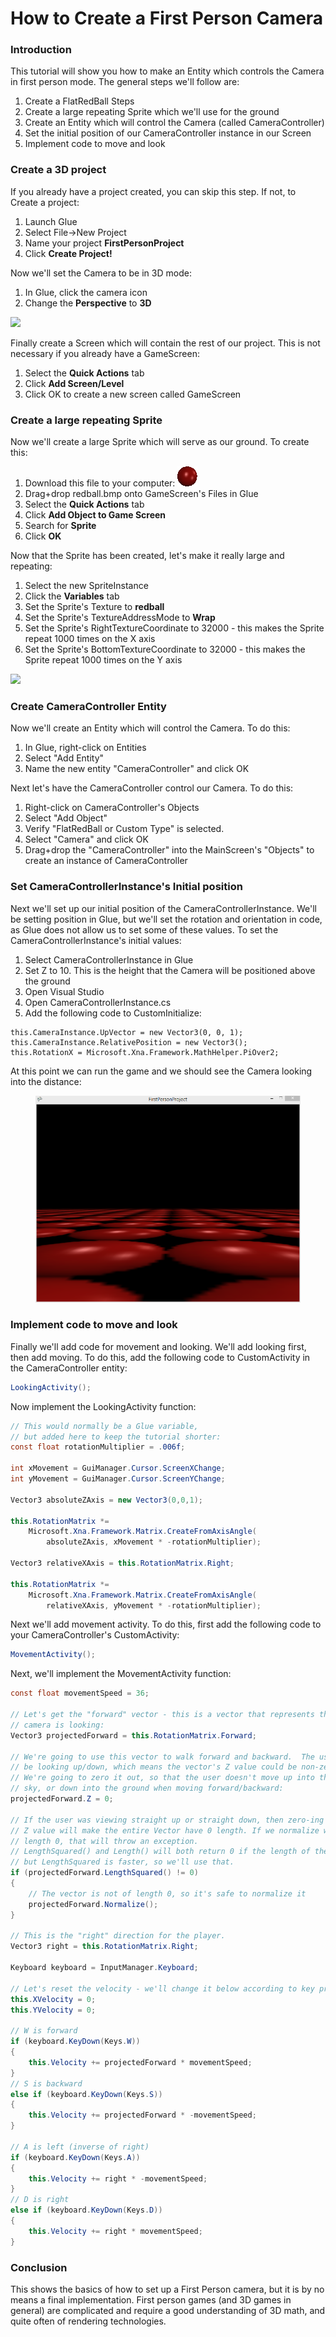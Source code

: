 # How to Create a First Person Camera

### Introduction

This tutorial will show you how to make an Entity which controls the Camera in first person mode. The general steps we'll follow are:

1. Create a FlatRedBall Steps
2. Create a large repeating Sprite which we'll use for the ground
3. Create an Entity which will control the Camera (called CameraController)
4. Set the initial position of our CameraController instance in our Screen
5. Implement code to move and look

### Create a 3D project

If you already have a project created, you can skip this step. If not, to Create a project:

1. Launch Glue
2. Select File->New Project
3. Name your project **FirstPersonProject**
4. Click **Create Project!**

Now we'll set the Camera to be in 3D mode:

1. In Glue, click the camera icon
2. Change the **Perspective** to **3D**

![](../../media/2021-07-img\_60f97747cad48.png)

Finally create a Screen which will contain the rest of our project. This is not necessary if you already have a GameScreen:

1. Select the **Quick Actions** tab
2. Click **Add Screen/Level**
3. Click OK to create a new screen called GameScreen

### Create a large repeating Sprite

Now we'll create a large Sprite which will serve as our ground. To create this:

1. Download this file to your computer: [![](../../media/2016-01-redball-1.png)](../../media/2016-01-redball-1.png)
2. Drag+drop redball.bmp onto GameScreen's Files in Glue
3. Select the **Quick Actions** tab
4. Click **Add Object to Game Screen**
5. Search for **Sprite**
6. Click **OK**

Now that the Sprite has been created, let's make it really large and repeating:

1. Select the new SpriteInstance
2. Click the **Variables** tab
3. Set the Sprite's Texture to **redball**
4. Set the Sprite's TextureAddressMode to **Wrap**
5. Set the Sprite's RightTextureCoordinate to 32000 - this makes the Sprite repeat 1000 times on the X axis
6. Set the Sprite's BottomTextureCoordinate to 32000 - this makes the Sprite repeat 1000 times on the Y axis

![](../../media/2021-07-img\_60f97cd471063.png)

### Create CameraController Entity

Now we'll create an Entity which will control the Camera. To do this:

1. In Glue, right-click on Entities
2. Select "Add Entity"
3. Name the new entity "CameraController" and click OK

Next let's have the CameraController control our Camera. To do this:

1. Right-click on CameraController's Objects
2. Select "Add Object"
3. Verify "FlatRedBall or Custom Type" is selected.
4. Select "Camera" and click OK
5. Drag+drop the "CameraController" into the MainScreen's "Objects" to create an instance of CameraController

### Set CameraControllerInstance's Initial position

Next we'll set up our initial position of the CameraControllerInstance. We'll be setting position in Glue, but we'll set the rotation and orientation in code, as Glue does not allow us to set some of these values. To set the CameraControllerInstance's initial values:

1. Select CameraControllerInstance in Glue
2. Set Z to 10. This is the height that the Camera will be positioned above the ground
3. Open Visual Studio
4. Open CameraControllerInstance.cs
5. Add the following code to CustomInitialize:

```
this.CameraInstance.UpVector = new Vector3(0, 0, 1);
this.CameraInstance.RelativePosition = new Vector3();
this.RotationX = Microsoft.Xna.Framework.MathHelper.PiOver2;
```

At this point we can run the game and we should see the Camera looking into the distance:&#x20;

<figure><img src="../../media/migrated_media-LookingAtHorizon.PNG" alt=""><figcaption></figcaption></figure>

### Implement code to move and look

Finally we'll add code for movement and looking. We'll add looking first, then add moving. To do this, add the following code to CustomActivity in the CameraController entity:

```csharp
LookingActivity();
```

Now implement the LookingActivity function:

```csharp
// This would normally be a Glue variable,
// but added here to keep the tutorial shorter:
const float rotationMultiplier = .006f;

int xMovement = GuiManager.Cursor.ScreenXChange;
int yMovement = GuiManager.Cursor.ScreenYChange;

Vector3 absoluteZAxis = new Vector3(0,0,1);

this.RotationMatrix *=
    Microsoft.Xna.Framework.Matrix.CreateFromAxisAngle(
        absoluteZAxis, xMovement * -rotationMultiplier);

Vector3 relativeXAxis = this.RotationMatrix.Right;

this.RotationMatrix *=
    Microsoft.Xna.Framework.Matrix.CreateFromAxisAngle(
        relativeXAxis, yMovement * -rotationMultiplier);
```

Next we'll add movement activity. To do this, first add the following code to your CameraController's CustomActivity:

```csharp
MovementActivity();
```

Next, we'll implement the MovementActivity function:

```csharp
const float movementSpeed = 36;

// Let's get the "forward" vector - this is a vector that represents the way the
// camera is looking:
Vector3 projectedForward = this.RotationMatrix.Forward;

// We're going to use this vector to walk forward and backward.  The user may
// be looking up/down, which means the vector's Z value could be non-zero.
// We're going to zero it out, so that the user doesn't move up into the
// sky, or down into the ground when moving forward/backward:
projectedForward.Z = 0;

// If the user was viewing straight up or straight down, then zero-ing out the
// Z value will make the entire Vector have 0 length. If we normalize when a Vector is of
// length 0, that will throw an exception.
// LengthSquared() and Length() will both return 0 if the length of the vector is 0,
// but LengthSquared is faster, so we'll use that.
if (projectedForward.LengthSquared() != 0)
{
    // The vector is not of length 0, so it's safe to normalize it
    projectedForward.Normalize();
}

// This is the "right" direction for the player.  
Vector3 right = this.RotationMatrix.Right;

Keyboard keyboard = InputManager.Keyboard;

// Let's reset the velocity - we'll change it below according to key presses
this.XVelocity = 0;
this.YVelocity = 0;

// W is forward
if (keyboard.KeyDown(Keys.W))
{
    this.Velocity += projectedForward * movementSpeed;
}
// S is backward
else if (keyboard.KeyDown(Keys.S))
{
    this.Velocity += projectedForward * -movementSpeed;
}

// A is left (inverse of right)
if (keyboard.KeyDown(Keys.A))
{
    this.Velocity += right * -movementSpeed;
}
// D is right
else if (keyboard.KeyDown(Keys.D))
{
    this.Velocity += right * movementSpeed;
}
```

### Conclusion

This shows the basics of how to set up a First Person camera, but it is by no means a final implementation. First person games (and 3D games in general) are complicated and require a good understanding of 3D math, and quite often of rendering technologies.
